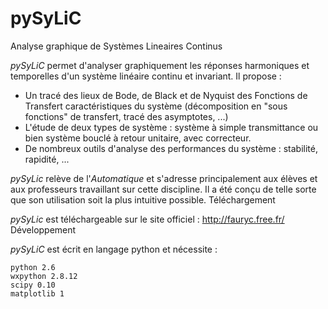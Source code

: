 # pySyLiC
Analyse graphique de Systèmes Lineaires Continus

*pySyLiC* permet d'analyser graphiquement les réponses harmoniques et temporelles d'un système linéaire continu et invariant.
Il propose :
- Un tracé des lieux de Bode, de Black et de Nyquist des Fonctions de Transfert caractéristiques du système (décomposition en "sous fonctions" de transfert, tracé des asymptotes, ...)
- L'étude de deux types de système : système à simple transmittance ou bien système bouclé à retour unitaire, avec correcteur.
- De nombreux outils d'analyse des performances du système : stabilité, rapidité, ...

*pySyLic* relève de l'*Automatique* et s'adresse principalement aux élèves et aux professeurs travaillant sur cette discipline.
Il a été conçu de telle sorte que son utilisation soit la plus intuitive possible.
Téléchargement

*pySyLic* est téléchargeable sur le site officiel : http://fauryc.free.fr/
Développement

*pySyLiC* est écrit en langage python et nécessite :

    python 2.6
    wxpython 2.8.12
    scipy 0.10
    matplotlib 1

